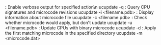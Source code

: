 : Enable verbose output for specified action\n
ucupdate -q
: Query CPU signatures and microcode revisions
ucupdate -i <filename.pdb>
: Display information about microcode file
ucupdate -c <filename.pdb>
: Check whether microcode would apply, but don't update
ucupdate -u <filename.pdb>
: Update CPUs with binary microcode
ucupdate -d <directory>
: Apply the first matching microcode in the specified directory
ucupdate -m <microcode.dat>
